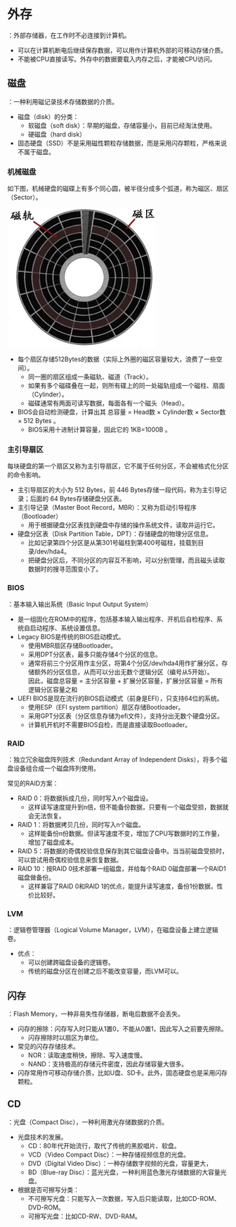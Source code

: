 # 外存

：外部存储器，在工作时不必连接到计算机。
- 可以在计算机断电后继续保存数据，可以用作计算机外部的可移动存储介质。
- 不能被CPU直接读写。外存中的数据要载入内存之后，才能被CPU访问。

## 磁盘

：一种利用磁记录技术存储数据的介质。
- 磁盘（disk）的分类：
  - 软磁盘（soft disk）：早期的磁盘，存储容量小，目前已经淘汰使用。
  - 硬磁盘（hard disk）
- 固态硬盘（SSD）不是采用磁性颗粒存储数据，而是采用闪存颗粒，严格来说不属于磁盘。

### 机械磁盘

如下图，机械硬盘的磁碟上有多个同心圆，被半径分成多个弧道，称为磁区、扇区（Sector）。

![](disk.jpg)

- 每个扇区存储512Bytes的数据（实际上外圈的磁区容量较大，浪费了一些空间）。
  - 同一圈的扇区组成一条磁轨、磁道（Track）。
  - 如果有多个磁碟叠在一起，则所有碟上的同一处磁轨组成一个磁柱、扇面（Cylinder）。
  - 磁碟通常有两面可读写数据，每面各有一个磁头（Head）。
- BIOS会自动检测硬盘，计算出其 总容量 = Head数 × Cylinder数 × Sector数 × 512 Bytes 。
  - BIOS采用十进制计算容量，因此它的 1KB=1000B 。

### 主引导扇区

每块硬盘的第一个扇区又称为主引导扇区，它不属于任何分区，不会被格式化分区的命令影响。
- 主引导扇区的大小为 512 Bytes，前 446 Bytes存储一段代码，称为主引导记录；后面的 64 Bytes存储硬盘分区表。
- 主引导记录（Master Boot Record，MBR）：又称为启动引导程序（Bootloader）
  - 用于根据硬盘分区表找到硬盘中存储的操作系统文件，读取并运行它。
- 硬盘分区表（Disk Partition Table，DPT）：存储硬盘的物理分区信息。
  - 比如记录第四个分区是从第301号磁柱到第400号磁柱，挂载到目录/dev/hda4。
  - 把硬盘分区后，不同分区的内容互不影响，可以分别管理，而且磁头读取数据时的搜寻范围变小了。

### BIOS

：基本输入输出系统（Basic Input Output System）
- 是一组固化在ROM中的程序，包括基本输入输出程序、开机后自检程序、系统自启动程序、系统设置信息。
- Legacy BIOS是传统的BIOS启动模式。
  - 使用MBR扇区存储Bootloader。
  - 采用DPT分区表，最多只能存储4个分区的信息。
  - 通常将前三个分区用作主分区，将第4个分区/dev/hda4用作扩展分区，存储额外的分区信息，从而可以分出无数个逻辑分区（编号从5开始）。
    <br>因此，磁盘总容量 = 主分区容量 + 扩展分区容量，扩展分区容量 = 所有逻辑分区容量之和
- UEFI BIOS是现在流行的BIOS启动模式（前身是EFI），只支持64位的系统。
  - 使用ESP（EFI system partition）扇区存储Bootloader。
  - 采用GPT分区表（分区信息存储为efi文件），支持分出无数个硬盘分区。
  - 计算机开机时不需要BIOS自检，而是直接读取Bootloader。

### RAID

：独立冗余磁盘阵列技术（Redundant Array of Independent Disks），将多个磁盘设备组合成一个磁盘阵列使用。

常见的RAID方案：
- RAID 0：将数据拆成几份，同时写入n个磁盘设。
  - 这样读写速度提升到n倍，但不能备份数据，只要有一个磁盘受损，数据就会无法恢复。
- RAID 1：将数据拷贝几份，同时写入n个磁盘。
  - 这样能备份n份数据。但读写速度不变，增加了CPU写数据时的工作量，增加了磁盘成本。
- RAID 5：将数据的奇偶校验信息保存到其它磁盘设备中。当当前磁盘受损时，可以尝试用奇偶校验信息来恢复数据。
- RAID 10：按RAID 0技术部署一组磁盘，并给每个RAID 0磁盘部署一个RAID1磁盘做备份。
  - 这样兼容了RAID 0和RAID 1的优点，能提升读写速度，备份1份数据，性价比较好。

### LVM

：逻辑卷管理器（Logical Volume Manager，LVM），在磁盘设备上建立逻辑卷。
- 优点：
  - 可以创建跨磁盘设备的逻辑卷。
  - 传统的磁盘分区在创建之后不能改变容量，而LVM可以。

## 闪存

：Flash Memory，一种非易失性存储器，断电后数据不会丢失。
- 闪存的擦除：闪存写入时只能从1置0，不能从0置1，因此写入之前要先擦除。
  - 闪存擦除时以扇区为单位。
- 常见的闪存存储技术。
  - NOR：读取速度稍快，擦除、写入速度慢。
  - NAND：支持极高的存储元件密度，因此存储容量大很多。
- 闪存常用作可移动存储介质，比如U盘、SD卡。此外，固态硬盘也是采用闪存颗粒。

## CD

：光盘（Compact Disc），一种利用激光存储数据的介质。
- 光盘技术的发展。
  - CD：80年代开始流行，取代了传统的黑胶唱片、软盘。
  - VCD（Video Compact Disc）：一种存储视频信息的光盘。
  - DVD（Digital Video Disc）：一种存储数字视频的光盘，容量更大，
  - BD（Blue-ray Disc）：蓝光光盘，一种利用蓝色激光存储数据的大容量光盘。
- 根据是否可擦写分类：
  - 不可擦写光盘：只能写入一次数据，写入后只能读取，比如CD-ROM、DVD-ROM。
  - 可擦写光盘：比如CD-RW、DVD-RAM。
